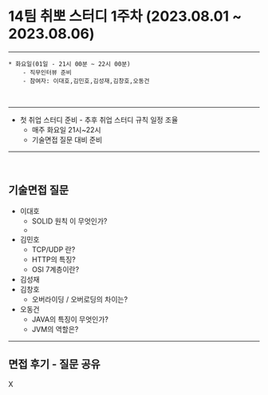 

# 14팀 취뽀 스터디 1주차 (2023.08.01 ~ 2023.08.06)

---
    * 화요일(01일 - 21시 00분 ~ 22시 00분)
        - 직무인터뷰 준비
        - 참여자: 이대호,김민호,김성재,김창호,오동건
        
<br>

---

   * 첫 취업 스터디 준비
    - 추후 취업 스터디 규칙 일정 조율
     - 매주 화요일 21시~22시
     - 기술면접 질문 대비 준비

---
<br>

## 기술면접 질문

* 이대호
  - SOLID 원칙 이 무엇인가?
  - 
* 김민호
  - TCP/UDP 란?
  - HTTP의 특징?
  - OSI 7계층이란?
* 김성재
* 김창호
  - 오버라이딩 / 오버로딩의 차이는?
* 오동건
   - JAVA의 특징이 무엇인가?
   - JVM의 역할은?
  
---

## 면접 후기 - 질문 공유
X
